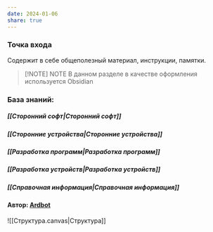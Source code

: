 ```yaml
---
date: 2024-01-06
share: true
---
```


### Точка входа

Содержит в себе общеполезный материал, инструкции, памятки.

> [!NOTE] NOTE
> В данном разделе в качестве оформления используется Obsidian
### База знаний:

##### [[Сторонний софт|Сторонний софт]]
##### [[Сторонние устройства|Сторонние устройства]]
##### [[Разработка программ|Разработка программ]]
##### [[Разработка устройств|Разработка устройств]]
##### [[Справочная информация|Справочная информация]]

#### Автор: [Ardbot](https://github.com/Ardbot)

![[Структура.canvas|Структура]]